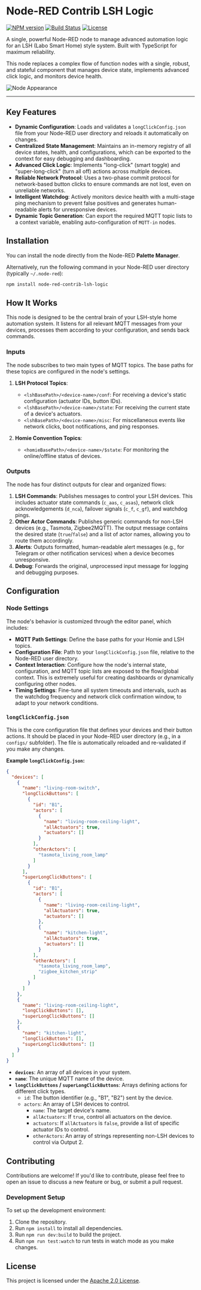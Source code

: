 # Node-RED Contrib LSH Logic

[![NPM version](https://badge.fury.io/js/node-red-contrib-lsh-logic.svg)](https://badge.fury.io/js/node-red-contrib-lsh-logic)
[![Build Status](https://github.com/your-username/node-red-contrib-lsh-logic/actions/workflows/ci.yml/badge.svg)](https://github.com/your-username/node-red-contrib-lsh-logic/actions/workflows/ci.yml)
[![License](https://img.shields.io/badge/license-Apache--2.0-blue.svg)](./LICENSE)

A single, powerful Node-RED node to manage advanced automation logic for an LSH (Labo Smart Home) style system. Built with TypeScript for maximum reliability.

This node replaces a complex flow of function nodes with a single, robust, and stateful component that manages device state, implements advanced click logic, and monitors device health.

![Node Appearance](https://raw.githubusercontent.com/your-username/node-red-contrib-lsh-logic/main/images/node-appearance.png)

---

## Key Features

- **Dynamic Configuration**: Loads and validates a `longClickConfig.json` file from your Node-RED user directory and reloads it automatically on changes.
- **Centralized State Management**: Maintains an in-memory registry of all device states, health, and configurations, which can be exported to the context for easy debugging and dashboarding.
- **Advanced Click Logic**: Implements "long-click" (smart toggle) and "super-long-click" (turn all off) actions across multiple devices.
- **Reliable Network Protocol**: Uses a two-phase commit protocol for network-based button clicks to ensure commands are not lost, even on unreliable networks.
- **Intelligent Watchdog**: Actively monitors device health with a multi-stage ping mechanism to prevent false positives and generates human-readable alerts for unresponsive devices.
- **Dynamic Topic Generation**: Can export the required MQTT topic lists to a context variable, enabling auto-configuration of `MQTT-in` nodes.

## Installation

You can install the node directly from the Node-RED **Palette Manager**.

Alternatively, run the following command in your Node-RED user directory (typically `~/.node-red`):

```bash
npm install node-red-contrib-lsh-logic
```

## How It Works

This node is designed to be the central brain of your LSH-style home automation system. It listens for all relevant MQTT messages from your devices, processes them according to your configuration, and sends back commands.

### Inputs

The node subscribes to two main types of MQTT topics. The base paths for these topics are configured in the node's settings.

1. **LSH Protocol Topics**:
    - `<lshBasePath>/<device-name>/conf`: For receiving a device's static configuration (actuator IDs, button IDs).
    - `<lshBasePath>/<device-name>/state`: For receiving the current state of a device's actuators.
    - `<lshBasePath>/<device-name>/misc`: For miscellaneous events like network clicks, boot notifications, and ping responses.

2. **Homie Convention Topics**:
    - `<homieBasePath>/<device-name>/$state`: For monitoring the online/offline status of devices.

### Outputs

The node has four distinct outputs for clear and organized flows:

1. **LSH Commands**: Publishes messages to control your LSH devices. This includes actuator state commands (`c_aas`, `c_asas`), network click acknowledgements (`d_nca`), failover signals (`c_f`, `c_gf`), and watchdog pings.
2. **Other Actor Commands**: Publishes generic commands for non-LSH devices (e.g., Tasmota, Zigbee2MQTT). The output message contains the desired state (`true`/`false`) and a list of actor names, allowing you to route them accordingly.
3. **Alerts**: Outputs formatted, human-readable alert messages (e.g., for Telegram or other notification services) when a device becomes unresponsive.
4. **Debug**: Forwards the original, unprocessed input message for logging and debugging purposes.

## Configuration

### Node Settings

The node's behavior is customized through the editor panel, which includes:

- **MQTT Path Settings**: Define the base paths for your Homie and LSH topics.
- **Configuration File**: Path to your `longClickConfig.json` file, relative to the Node-RED user directory.
- **Context Interaction**: Configure how the node's internal state, configuration, and MQTT topic lists are exposed to the flow/global context. This is extremely useful for creating dashboards or dynamically configuring other nodes.
- **Timing Settings**: Fine-tune all system timeouts and intervals, such as the watchdog frequency and network click confirmation window, to adapt to your network conditions.

### `longClickConfig.json`

This is the core configuration file that defines your devices and their button actions. It should be placed in your Node-RED user directory (e.g., in a `configs/` subfolder). The file is automatically reloaded and re-validated if you make any changes.

**Example `longClickConfig.json`:**

```json
{
  "devices": [
    {
      "name": "living-room-switch",
      "longClickButtons": [
        {
          "id": "B1",
          "actors": [
            {
              "name": "living-room-ceiling-light",
              "allActuators": true,
              "actuators": []
            }
          ],
          "otherActors": [
            "tasmota_living_room_lamp"
          ]
        }
      ],
      "superLongClickButtons": [
        {
          "id": "B1",
          "actors": [
            {
              "name": "living-room-ceiling-light",
              "allActuators": true,
              "actuators": []
            },
            {
              "name": "kitchen-light",
              "allActuators": true,
              "actuators": []
            }
          ],
          "otherActors": [
            "tasmota_living_room_lamp",
            "zigbee_kitchen_strip"
          ]
        }
      ]
    },
    {
      "name": "living-room-ceiling-light",
      "longClickButtons": [],
      "superLongClickButtons": []
    },
    {
      "name": "kitchen-light",
      "longClickButtons": [],
      "superLongClickButtons": []
    }
  ]
}
```

- **`devices`**: An array of all devices in your system.
- **`name`**: The unique MQTT name of the device.
- **`longClickButtons` / `superLongClickButtons`**: Arrays defining actions for different click types.
  - `id`: The button identifier (e.g., "B1", "B2") sent by the device.
  - `actors`: An array of LSH devices to control.
    - `name`: The target device's name.
    - `allActuators`: If `true`, control all actuators on the device.
    - `actuators`: If `allActuators` is `false`, provide a list of specific actuator IDs to control.
    - `otherActors`: An array of strings representing non-LSH devices to control via Output 2.

## Contributing

Contributions are welcome! If you'd like to contribute, please feel free to open an issue to discuss a new feature or bug, or submit a pull request.

### Development Setup

To set up the development environment:

1. Clone the repository.
2. Run `npm install` to install all dependencies.
3. Run `npm run dev:build` to build the project.
4. Run `npm run test:watch` to run tests in watch mode as you make changes.

## License

This project is licensed under the [Apache 2.0 License](./LICENSE).
